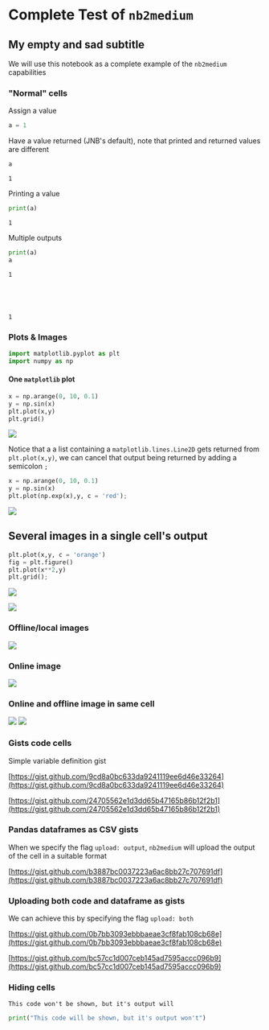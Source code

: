 # Complete Test of `nb2medium`

## My empty and sad subtitle

We will use this notebook as a complete example of the `nb2medium` capabilities

### "Normal" cells

Assign a value


```python
a = 1
```

Have a value returned (JNB's default), note that printed and returned values are different


```python
a
```




    1



Printing a value


```python
print(a)
```

    1


Multiple outputs


```python
print(a)
a
```

    1





    1



### Plots & Images


```python
import matplotlib.pyplot as plt
import numpy as np
```

#### One `matplotlib` plot


```python
x = np.arange(0, 10, 0.1)
y = np.sin(x)
plt.plot(x,y)
plt.grid()
```

![](https://cdn-images-1.medium.com/proxy/1*60J3d7TXOUcpu2ND8sun0Q.png)


Notice that a a list containing a `matplotlib.lines.Line2D` gets returned from `plt.plot(x,y)`, we can cancel that output being returned by adding a semicolon `;`


```python
x = np.arange(0, 10, 0.1)
y = np.sin(x)
plt.plot(np.exp(x),y, c = 'red');
```

![](https://cdn-images-1.medium.com/proxy/1*ky0JIY4Tf-2HfBXtNZhFog.png)


## Several images in a single cell's output


```python
plt.plot(x,y, c = 'orange')
fig = plt.figure()
plt.plot(x**2,y)
plt.grid();
```

![](https://cdn-images-1.medium.com/proxy/1*XCrZjB5ZPHHlPuV1hmhTiA.png)

![](https://cdn-images-1.medium.com/proxy/1*k2qlCbK6GPq596AbnJ2xjw.png)


### Offline/local images

![](https://cdn-images-1.medium.com/proxy/1*xYdnXpwz3wapR0XTS4aP6Q.png)

### Online image

![](https://external-content.duckduckgo.com/iu/?u=https%3A%2F%2Ftse3.mm.bing.net%2Fth%3Fid%3DOIP.TYe3gPutefAvqQe69fSXYAAAAA%26pid%3DApi&f=1)

### Online and offline image in same cell

![](https://external-content.duckduckgo.com/iu/?u=https%3A%2F%2Ftse3.mm.bing.net%2Fth%3Fid%3DOIP.TYe3gPutefAvqQe69fSXYAAAAA%26pid%3DApi&f=1)
![](https://cdn-images-1.medium.com/proxy/1*xYdnXpwz3wapR0XTS4aP6Q.png)

### Gists code cells

Simple variable definition gist

[https://gist.github.com/9cd8a0bc633da9241119ee6d46e33264](https://gist.github.com/9cd8a0bc633da9241119ee6d46e33264)


[https://gist.github.com/24705562e1d3dd65b47165b86b12f2b1](https://gist.github.com/24705562e1d3dd65b47165b86b12f2b1)


### Pandas dataframes as CSV gists

When we specify the flag `upload: output`, `nb2medium` will upload the output of the cell in a suitable format

[https://gist.github.com/b3887bc0037223a6ac8bb27c707691df](https://gist.github.com/b3887bc0037223a6ac8bb27c707691df)


### Uploading both code and dataframe as gists

We can achieve this by specifying the flag `upload: both`

[https://gist.github.com/0b7bb3093ebbbaeae3cf8fab108cb68e](https://gist.github.com/0b7bb3093ebbbaeae3cf8fab108cb68e)

[https://gist.github.com/bc57cc1d007ceb145ad7595accc096b9](https://gist.github.com/bc57cc1d007ceb145ad7595accc096b9)


### Hiding cells

    This code won't be shown, but it's output will



```python
print("This code will be shown, but it's output won't")
```
